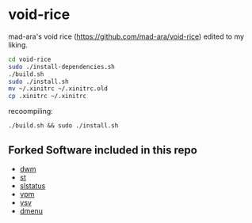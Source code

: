 # void-rice

mad-ara's void rice (https://github.com/mad-ara/void-rice) edited to my liking.
```sh
cd void-rice
sudo ./install-dependencies.sh
./build.sh
sudo ./install.sh
mv ~/.xinitrc ~/.xinitrc.old
cp .xinitrc ~/.xinitrc
```
recoompiling:
```
./build.sh && sudo ./install.sh
```

## Forked Software included in this repo
* [dwm](https://dwm.suckless.org/)
* [st](https://st.suckless.org/)
* [slstatus](https://tools.suckless.org/slstatus/)
* [vpm](https://github.com/bahamas10/vpm)
* [vsv](https://github.com/bahamas10/vsv)
* [dmenu](https://tools.suckless.org/dmenu/)
